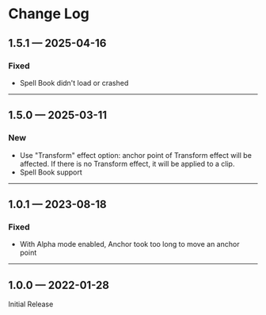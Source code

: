 # Change Log

## 1.5.1 — 2025-04-16

### Fixed

* Spell Book didn't load or crashed

***

## 1.5.0 — 2025-03-11

### New

* Use "Transform" effect option: anchor point of Transform effect will be affected. If there is no Transform effect, it will be applied to a clip.
* Spell Book support

***

## 1.0.1 — 2023-08-18

### **Fixed**

* With Alpha mode enabled, Anchor took too long to move an anchor point

***

## 1.0.0 — 2022-01-28

Initial Release
